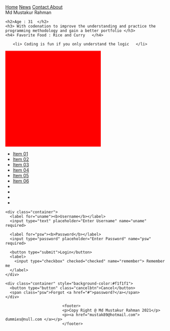 <!DOCTYPE html>
<html lang="en">
<head>
    <meta charset="UTF-8">
    <meta http-equiv="X-UA-Compatible" content="IE=edge">
    <meta name="viewport" content="width=device-width, initial-scale=1.0">
    <title> Digital Clock Using JavaScript </title>
  
</head>
<body>
  <div id = "digital-clock"> </div>
 <script src = "script.js"> </script>

 <div class="topnav">
  <a class="active" href="#home">Home</a>
  <a href="#news">News</a>
  <a href="#contact">Contact </a>
  <a href="#about">About </a>
  <div class="container">
    <div class="box box1"> Md Mustakur Rahman </div>
  
    
</div>

</div> 
    
    <h2>Age : 31  </h2>
    <h3> With codenation to improve the understanding and practice the programming methodology and gain a better portfolio </h3>
    <h4> Favorite Food : Rice and Curry   </h4>
    
    

  <ul>

    <li> Coding is fun if you only understand the logic   </li>
  
</ul>
<style>
  

@import url('https://fonts.googleapis.com/css?family=Montserrat+Alternates:900');

* {box-sizing: border-box;}

.box {
    color: #d31152;
    font-size: 100px;
    font-family: 'Montserrat Alternates', sans-serif;
    text-align: center;
    padding:20px;
}
  
/* Colours for each box */
.box1 { background:#41108f;}


</style>

  </head>

<style>
    .square{
    width: 300px;
    height: 300px;
    background-color: red;
   }
   index.html
   style.css
   Here we have a simple div which a square 
   is drawn with background colour red.
   .square{
    width: 300px;
    height: 300px;
    background-color: red;
   }
   .square:hover{
    border-radius: 50%;
   }
   :hover
   .square .square:hover
   .square{
    width: 300px;
    height: 300px;
    background-color: red;
    transition: border-radius 2s;
   }
   .square:hover{
    border-radius: 50%;
   }
   :hover
   .square .square:hover
   transition: border-radius 2s;
   .square{
    width: 300px;
    height: 300px;
    background-color: red;
    transition: border-radius 2s;
    transition-timing-function: ease;
   }
   .square:hover{
    border-radius: 50%;
   }
   :hover
   .square .square:hover
   transition: border-radius 2s;
   transition-timing-function: ease;

  
}


   
   </style>



 <div class="square"></div>

 <div class="wrapper">
    <nav class="flex-nav">
      <ul>
        <li><a href="#">Item 01</a></li>
        <li><a href="#">Item 02</a></li>
        <li><a href="#">Item 03</a></li>
        <li><a href="#">Item 04</a></li>
        <li><a href="#">Item 05</a></li>
        <li><a href="#">Item 06</a></li>
        <li class="social">
          <a href="http://twitter.com/"><i class="fa fa-twitter"></i></a>
        </li>
        <li class="social">
          <a href="http://facebook.com/"><i class="fa fa-facebook"></i></a>
        </li>
        <li class="social">
          <a href="http://github.com/"><i class="fa fa-github"></i></a>
        </li>
        <li class="social">
          <a href="http://instagram.com/"><i class="fa fa-instagram"></i></a>
        </li>
      </ul>
    </nav>
    <style>
    
      html {
  box-sizing: border-box;
}

*, *:before, *:after {
  box-sizing: inherit;
}

body {
  font-family: sans-serif;
  margin: 0;
  background-image: linear-gradient(260deg, #2376ae 0%, #c16ecf 100%);
}

a {
  color:white;
  font-weight: 100;
  letter-spacing: 2px;
  text-decoration: none;
  background:rgba(0,0,0,0.2);
  padding:20px 5px;
  display: inline-block;
  width: 100%;
  text-align: center;
  transition:all 0.5s;
}

a:hover {
  background:rgba(0,0,0,0.3);
}

.wrapper {
  max-width: 1000px;
  margin: 0 auto;
  padding:50px;
}


/* Flex Container */
.flex-nav ul {
  border:1px solid black;
  list-style: none;
  margin: 0;
  padding: 0;
  
}


@media all and (max-width:1000px) {
  

}

@media all and (max-width:500px) {
  

}
    </style>
  </div>
</body>


  
  <body>
  
  
    <div class="container">
      <label for="uname"><b>Username</b></label>
      <input type="text" placeholder="Enter Username" name="uname" required>
  
      <label for="psw"><b>Password</b></label>
      <input type="password" placeholder="Enter Password" name="psw" required>
  
      <button type="submit">Login</button>
      <label>
        <input type="checkbox" checked="checked" name="remember"> Remember me
      </label>
    </div>
  
    <div class="container" style="background-color:#f1f1f1">
      <button type="button" class="cancelbtn">Cancel</button>
      <span class="psw">Forgot <a href="#">password?</a></span>
    </div>
  </form> 

                             <footer>
                             <p>Copy Right @ Md Mustakur Rahman 2021</p>
                             <p><a href="mustak89@hotmail.com"> dummies@null.com </a></p>
                             </footer> 
                            
    
</html>
